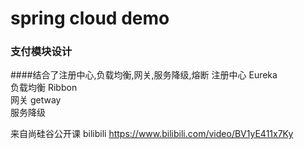 # spring cloud demo
### 支付模块设计
####结合了注册中心,负载均衡,网关,服务降级,熔断
注册中心 Eureka  
负载均衡 Ribbon  
网关 getway  
服务降级  


来自尚硅谷公开课 bilibili https://www.bilibili.com/video/BV1yE411x7Ky
